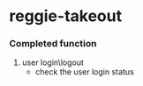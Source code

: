 # reggie-takeout
### Completed function

1. user login\logout
     - check the user login status
      